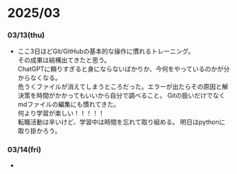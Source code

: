 # 2025/03

<!-- omit in toc -->



### 03/13(thu)  
- ここ3日ほどGit/GitHubの基本的な操作に慣れるトレーニング。  
その成果は結構出てきたと思う。  
ChatGPTに頼りすぎると身にならないばかりか、今何をやっているのかが分からなくなる。  
危うくファイルが消えてしまうところだった。エラーが出たらその原因と解決策を時間がかかってもいいから自分で調べること。
Gitの扱いだけでなくmdファイルの編集にも慣れてきた。  
何より学習が楽しい！！！！！  
転職活動は辛いけど、学習中は時間を忘れて取り組める。
明日はpythonに取り掛かろう。

### 03/14(fri)  
- 





